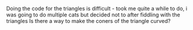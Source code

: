 Doing the code for the triangles is difficult - took me quite a while to do, i was going to do multiple cats but decided not to after fiddling with the triangles
Is there a way to make the coners of the triangle curved?